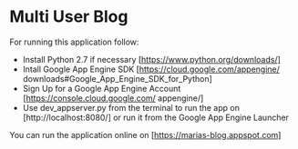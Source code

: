# Multi User Blog


For running this application follow:

  - Install Python 2.7 if necessary [https://www.python.org/downloads/]
  - Intall Google App Engine SDK  [https://cloud.google.com/appengine/
  downloads#Google_App_Engine_SDK_for_Python]
  - Sign Up for a Google App Engine Account [https://console.cloud.google.com/
  appengine/]
  - Use dev_appserver.py from the terminal to run the app on
  [http://localhost:8080/] or run it from the Google App Engine Launcher

You can run the application online on [https://marias-blog.appspot.com]
